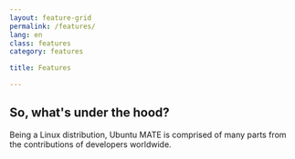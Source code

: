 ```yaml
---
layout: feature-grid
permalink: /features/
lang: en
class: features
category: features

title: Features

---
```


## So, what's under the hood?

Being a Linux distribution, Ubuntu MATE is comprised of many parts from the
contributions of developers worldwide.
